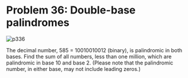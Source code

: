 # Problem 36: Double-base palindromes

![p336](img/036.gif)

The decimal number, 585 = 10010010012 (binary), is palindromic in both
bases. Find the sum of all numbers, less than one million, which are
palindromic in base 10 and base 2. (Please note that the palindromic
number, in either base, may not include leading zeros.)